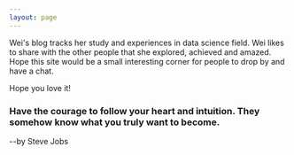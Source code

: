 ```yaml
---
layout: page
---
```


Wei's blog tracks her study and experiences in data science field. Wei likes to share with the other people that she explored, achieved and amazed. Hope this site would be a small interesting corner for people to drop by and have a chat.

Hope you love it!





### Have the courage to follow your heart and intuition. They somehow know what you truly want to become.
--by Steve Jobs

